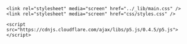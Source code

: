 <html>
<head>
    <title>Title</title>
    
    <link rel="stylesheet" media="screen" href="../_lib/main.css" />
    <link rel="stylesheet" media="screen" href="css/styles.css" />
 
    <script src="https://cdnjs.cloudflare.com/ajax/libs/p5.js/0.4.5/p5.js"></script>
   <script src="js/blindfish.js" ></script>
   <script src="../_lib/VariableManager.js" ></script>
    
  <script  src="js/tree.js" ></script>
  <script  src="js/sketch.js" ></script>

</head>

<body>
    <div id="sketch01"> </div>
    <div id="controls"> </div>
    
</body>
</html>